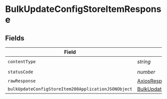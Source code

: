 # BulkUpdateConfigStoreItemResponse


## Fields

| Field                                                                                                                 | Type                                                                                                                  | Required                                                                                                              | Description                                                                                                           |
| --------------------------------------------------------------------------------------------------------------------- | --------------------------------------------------------------------------------------------------------------------- | --------------------------------------------------------------------------------------------------------------------- | --------------------------------------------------------------------------------------------------------------------- |
| `contentType`                                                                                                         | *string*                                                                                                              | :heavy_check_mark:                                                                                                    | N/A                                                                                                                   |
| `statusCode`                                                                                                          | *number*                                                                                                              | :heavy_check_mark:                                                                                                    | N/A                                                                                                                   |
| `rawResponse`                                                                                                         | [AxiosResponse>](https://axios-http.com/docs/res_schema)                                                              | :heavy_minus_sign:                                                                                                    | N/A                                                                                                                   |
| `bulkUpdateConfigStoreItem200ApplicationJSONObject`                                                                   | [BulkUpdateConfigStoreItem200ApplicationJSON](../../models/operations/bulkupdateconfigstoreitem200applicationjson.md) | :heavy_minus_sign:                                                                                                    | OK                                                                                                                    |